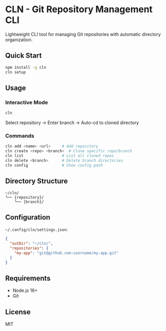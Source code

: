 # CLN - Git Repository Management CLI

Lightweight CLI tool for managing Git repositories with automatic directory organization.

## Quick Start

```bash
npm install -g cln
cln setup
```

## Usage

### Interactive Mode
```bash
cln
```
Select repository → Enter branch → Auto-cd to cloned directory

### Commands

```bash
cln add <name> <url>     # Add repository
cln create <repo> <branch>  # Clone specific repo/branch
cln list                 # List all cloned repos
cln delete <branch>      # Delete branch directories
cln config               # Show config path
```

## Directory Structure

```
~/cln/
└── {repository}/
    └── {branch}/
```

## Configuration

`~/.config/cln/settings.json`:
```json
{
  "outDir": "~/cln/",
  "repositories": {
    "my-app": "git@github.com:username/my-app.git"
  }
}
```

## Requirements

- Node.js 16+
- Git

## License

MIT